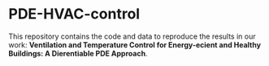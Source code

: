 # PDE-HVAC-control

This repository contains the code and data to reproduce the results in our work: **Ventilation and Temperature Control for Energy-ecient and Healthy Buildings: A Dierentiable PDE Approach**.

